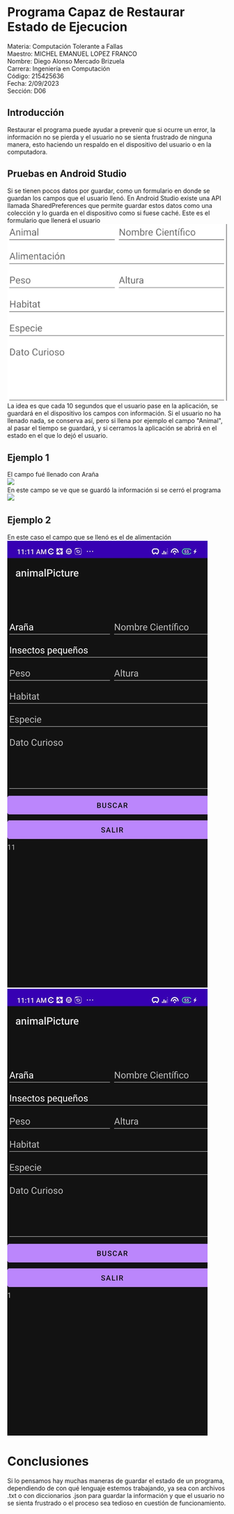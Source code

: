 # Programa Capaz de Restaurar Estado de Ejecucion
Materia: Computación Tolerante a Fallas<br>
Maestro: MICHEL EMANUEL LOPEZ FRANCO<br>
Nombre: Diego Alonso Mercado Brizuela<br>
Carrera: Ingeniería en Computación<br>
Código: 215425636<br>
Fecha: 2/09/2023<br>
Sección: D06<br>

## Introducción
Restaurar el programa puede ayudar a prevenir que si ocurre un error, la información no se pierda y el usuario no se sienta frustrado de ninguna manera, esto haciendo un respaldo en el dispositivo del usuario o en la computadora.
## Pruebas en Android Studio
Si se tienen pocos datos por guardar, como un formulario en donde se guardan los campos que el usuario llenó. En Android Studio existe una API llamada SharedPreferences que permite guardar estos datos como una colección y lo guarda en el dispositivo como si fuese caché.
Este es el formulario que llenerá el usuario
<br>
<img
src="https://github.com/Diego3207/Programa-Capaz-de-Restaurar-Estado-de-Ejecucion/blob/main/Formulario.png">
<br>
La idea es que cada 10 segundos que el usuario pase en la aplicación, se guardará en el dispositivo los campos con información. Si el usuario no ha llenado nada, se conserva así, pero si llena por ejemplo el campo "Animal", al pasar el tiempo se guardará, y si cerramos la aplicación se abrirá en el estado en el que lo dejó el usuario.
## Ejemplo 1
El campo fué llenado con Araña
<br>
<img
src="https://github.com/Diego3207/Programa-Capaz-de-Restaurar-Estado-de-Ejecucion/blob/main/Ara%C3%B1aGuardar.jpg" height="20%">
<br>
En este campo se ve que se guardó la información si se cerró el programa
<br>
<img
src="https://github.com/Diego3207/Programa-Capaz-de-Restaurar-Estado-de-Ejecucion/blob/main/ara%C3%B1aGuardada.jpg">
## Ejemplo 2
En este caso el campo que se llenó es el de alimentación
<br>
<img
src="https://github.com/Diego3207/Programa-Capaz-de-Restaurar-Estado-de-Ejecucion/blob/main/AlimentacionGuardar.jpg">
<br>
<img
src="https://github.com/Diego3207/Programa-Capaz-de-Restaurar-Estado-de-Ejecucion/blob/main/AlimentacionGuardada.jpg">
# Conclusiones
Si lo pensamos hay muchas maneras de guardar el estado de un programa, dependiendo de con qué lenguaje estemos trabajando, ya sea con archivos .txt o con diccionarios .json para guardar la información y que el usuario no se sienta frustrado o el proceso sea tedioso en cuestión de funcionamiento.
